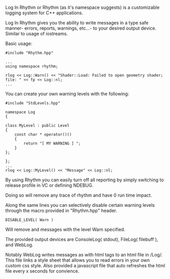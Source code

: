 Log In Rhythm or Rhythm (as it's namespace suggests) is a customizable logging system for C++ applications.


Log In Rhythm gives you the ability to write messages in a type safe manner- errors, reports, warnings, etc...- to your desired output device.
Similar to usage of iostreams.

Basic usage:

```
#include "Rhythm.hpp"

...
using namespace rhythm;

rlog << Log::Warn() << "Shader::Load: Failed to open geometry shader; file: " << fp << Log::nl;
...
```

You can create your own warning levels with the following:

```
#include "StdLevels.hpp"

namespace Log
{

class MyLevel : public Level
{
	const char * operator()()
	{
		return "[ MY WARNING ] ";
	}
};

};
...
rlog << Log::MyLevel() << "Message" << Log::nl;
```

By using Rhythm you can easily turn off all reporting by simply switching to release profile in VC or
defining NDEBUG.

Doing so will remove any trace of rhythm and have 0 run time impact.

Along the same lines you can selectively disable certain warning levels through the macro provided in "Rhythm.hpp" header.

```
DISABLE_LEVEL( Warn )
```

Will remove and messages with the level Warn specified.

The provided output devices are ConsoleLog( stdout), FileLog( filebuff ), and WebLog.

Notably WebLog writes messages as with html tags to an html file in /Log/.
This file links a style sheet that allows you to read errors in your own custom css style.
Also provided a javascript file that auto refreshes the html file every x seconds for convience.